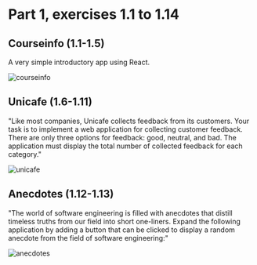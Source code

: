 # Part 1, exercises 1.1 to 1.14


## Courseinfo (1.1-1.5)

A very simple introductory app using React.

![courseinfo](https://user-images.githubusercontent.com/100543895/158880213-de160d5f-9e3d-4533-9da9-50cb7ce91ceb.png)

## Unicafe (1.6-1.11)

"Like most companies, Unicafe collects feedback from its customers. Your task is to implement a web application for collecting customer feedback. 
There are only three options for feedback: good, neutral, and bad.
The application must display the total number of collected feedback for each category."

![unicafe](https://user-images.githubusercontent.com/100543895/158880220-38d3bb75-1afd-40b7-9a7d-36e133011f39.png)

## Anecdotes (1.12-1.13)

"The world of software engineering is filled with anecdotes that distill timeless truths from our field into short one-liners.
Expand the following application by adding a button that can be clicked to display a random anecdote from the field of software engineering:"

![anecdotes](https://user-images.githubusercontent.com/100543895/158880222-c5a2d8d1-f80e-4fb1-95c2-6619ed9a2a86.png)

